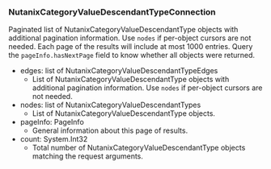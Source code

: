 ### NutanixCategoryValueDescendantTypeConnection
Paginated list of NutanixCategoryValueDescendantType objects with additional pagination information. Use `nodes` if per-object cursors are not needed. Each page of the results will include at most 1000 entries. Query the `pageInfo.hasNextPage` field to know whether all objects were returned.

- edges: list of NutanixCategoryValueDescendantTypeEdges
  - List of NutanixCategoryValueDescendantType objects with additional pagination information. Use `nodes` if per-object cursors are not needed.
- nodes: list of NutanixCategoryValueDescendantTypes
  - List of NutanixCategoryValueDescendantType objects.
- pageInfo: PageInfo
  - General information about this page of results.
- count: System.Int32
  - Total number of NutanixCategoryValueDescendantType objects matching the request arguments.
